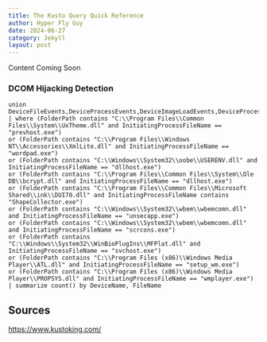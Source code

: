 ```yaml
---
title: The Kusto Query Quick Reference
author: Hyper Fly Guy
date: 2024-06-27
category: Jekyll
layout: post
---
```


Content Coming Soon

### DCOM Hijacking Detection

    union DeviceFileEvents,DeviceProcessEvents,DeviceImageLoadEvents,DeviceProcessEvents
    | where (FolderPath contains "C:\\Program Files\\Common Files\\System\\UxTheme.dll" and InitiatingProcessFileName == "prevhost.exe")
    or (FolderPath contains "C:\\Program Files\\Windows NT\\Accessories\\XmlLite.dll" and InitiatingProcessFileName == "wordpad.exe")
    or (FolderPath contains "C:\\Windows\\System32\\oobe\\USERENV.dll" and InitiatingProcessFileName == "dllhost.exe")
    or (FolderPath contains "C:\\Program Files\\Common Files\\System\\Ole DB\\bcrypt.dll" and InitiatingProcessFileName == "dllhost.exe")
    or (FolderPath contains "C:\\Program Files\\Common Files\\Microsoft Shared\\ink\\DUI70.dll" and InitiatingProcessFileName contains "ShapeCollector.exe")
    or (FolderPath contains "C:\\Windows\\System32\\wbem\\wbemcomn.dll" and InitiatingProcessFileName == "unsecapp.exe")
    or (FolderPath contains "C:\\Windows\\System32\\wbem\\wbemcomn.dll" and InitiatingProcessFileName == "scrcons.exe")
    or (FolderPath contains "C:\\Windows\\System32\\WinBioPlugIns\\MFPlat.dll" and InitiatingProcessFileName == "svchost.exe")
    or (FolderPath contains "C:\\Program Files (x86)\\Windows Media Player\\ATL.dll" and InitiatingProcessFileName == "setup_wm.exe")
    or (FolderPath contains "C:\\Program Files (x86)\\Windows Media Player\\PROPSYS.dll" and InitiatingProcessFileName == "wmplayer.exe")
    | summarize count() by DeviceName, FileName

## Sources

https://www.kustoking.com/
